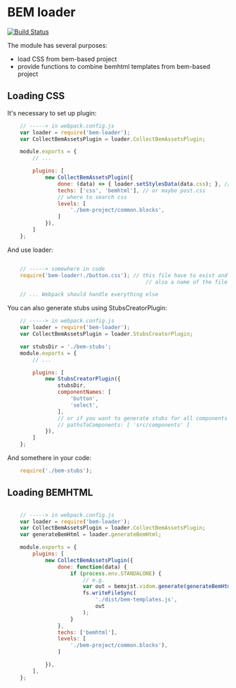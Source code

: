 # BEM loader

[![Build Status](https://travis-ci.org/alfa-bank-dev/bem-loader.svg?branch=master)](https://travis-ci.org/alfa-bank-dev/bem-loader)

The module has several purposes:
 - load CSS from bem-based project
 - provide functions to combine bemhtml templates from bem-based project


## Loading CSS

It's necessary to set up plugin:

```js
    // -----> in webpack.config.js
    var loader = require('bem-loader');
    var CollectBemAssetsPlugin = loader.CollectBemAssetsPlugin;

    module.exports = {
        // ...

        plugins: [
            new CollectBemAssetsPlugin({
                done: (data) => { loader.setStylesData(data.css); }, // load data to css-loader
                techs: ['css', 'bemhtml'], // or maybe post.css
                // where to search css
                levels: [
                    './bem-project/common.blocks',
                ]
            }),
        ]
    };
```

And use loader:

```js

    // -----> somewhere in code
    require('bem-loader!./button.css'); // this file have to exist and should be created manually,
                                            // also a name of the file is the name of BEM-block

    // ... Webpack should handle everything else
```

You can also generate stubs using StubsCreatorPlugin:

```js
    // -----> in webpack.config.js
    var loader = require('bem-loader');
    var CollectBemAssetsPlugin = loader.StubsCreatorPlugin;

    var stubsDir = './bem-stubs';
    module.exports = {
        // ...

        plugins: [
            new StubsCreatorPlugin({
                stubsDir,
                componentNames: [
                    'button',
                    'select',
                ],
                // or if you want to generate stubs for all components in some library
                // pathsToComponents: [ 'src/components' ]
            }),
        ]
    };

```

And somethere in your code:

```js
    require('./bem-stubs');
```


## Loading BEMHTML


```js

    // -----> in webpack.config.js
    var loader = require('bem-loader');
    var CollectBemAssetsPlugin = loader.CollectBemAssetsPlugin;
    var generateBemHtml = loader.generateBemHtml;

    module.exports = {
        plugins: [
            new CollectBemAssetsPlugin({
                done: function(data) {
                    if (process.env.STANDALONE) {
                        // e.g.
                        var out = bemxjst.vidom.generate(generateBemHtml(data.bemhtml));
                        fs.writeFileSync(
                            './dist/bem-templates.js',
                            out
                        );
                    }
                },
                techs: ['bemhtml'],
                levels: [
                    './bem-project/common.blocks'),
                ]

            }),
        ],
    };
```
